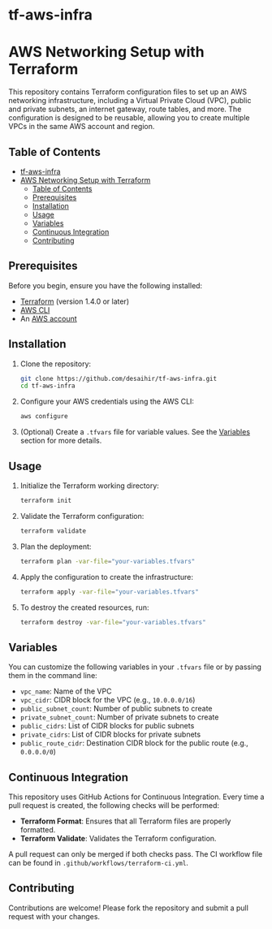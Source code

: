 # tf-aws-infra

# AWS Networking Setup with Terraform

This repository contains Terraform configuration files to set up an AWS networking infrastructure, including a Virtual Private Cloud (VPC), public and private subnets, an internet gateway, route tables, and more. The configuration is designed to be reusable, allowing you to create multiple VPCs in the same AWS account and region.

## Table of Contents

- [tf-aws-infra](#tf-aws-infra)
- [AWS Networking Setup with Terraform](#aws-networking-setup-with-terraform)
  - [Table of Contents](#table-of-contents)
  - [Prerequisites](#prerequisites)
  - [Installation](#installation)
  - [Usage](#usage)
  - [Variables](#variables)
  - [Continuous Integration](#continuous-integration)
  - [Contributing](#contributing)

## Prerequisites

Before you begin, ensure you have the following installed:
 
- [Terraform](https://www.terraform.io/downloads.html) (version 1.4.0 or later)
- [AWS CLI](https://aws.amazon.com/cli/)
- An [AWS account](https://aws.amazon.com/)

## Installation

1. Clone the repository:
   ```bash
   git clone https://github.com/desaihir/tf-aws-infra.git
   cd tf-aws-infra
   ```

2. Configure your AWS credentials using the AWS CLI:
   ```bash
   aws configure
   ```

3. (Optional) Create a `.tfvars` file for variable values. See the [Variables](#variables) section for more details.

## Usage

1. Initialize the Terraform working directory:
   ```bash
   terraform init
   ```

2. Validate the Terraform configuration:
   ```bash
   terraform validate
   ```

3. Plan the deployment:
   ```bash
   terraform plan -var-file="your-variables.tfvars"
   ```

4. Apply the configuration to create the infrastructure:
   ```bash
   terraform apply -var-file="your-variables.tfvars"
   ```

5. To destroy the created resources, run:
   ```bash
   terraform destroy -var-file="your-variables.tfvars"
   ```

## Variables

You can customize the following variables in your `.tfvars` file or by passing them in the command line:

- `vpc_name`: Name of the VPC
- `vpc_cidr`: CIDR block for the VPC (e.g., `10.0.0.0/16`)
- `public_subnet_count`: Number of public subnets to create
- `private_subnet_count`: Number of private subnets to create
- `public_cidrs`: List of CIDR blocks for public subnets
- `private_cidrs`: List of CIDR blocks for private subnets
- `public_route_cidr`: Destination CIDR block for the public route (e.g., `0.0.0.0/0`)

## Continuous Integration

This repository uses GitHub Actions for Continuous Integration. Every time a pull request is created, the following checks will be performed:

- **Terraform Format**: Ensures that all Terraform files are properly formatted.
- **Terraform Validate**: Validates the Terraform configuration.

A pull request can only be merged if both checks pass. The CI workflow file can be found in `.github/workflows/terraform-ci.yml`.

## Contributing

Contributions are welcome! Please fork the repository and submit a pull request with your changes. 
